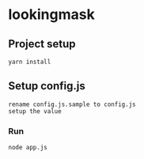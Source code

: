 # lookingmask

## Project setup

```
yarn install
```

## Setup config.js

```
rename config.js.sample to config.js
setup the value
```

### Run

```
node app.js
```
